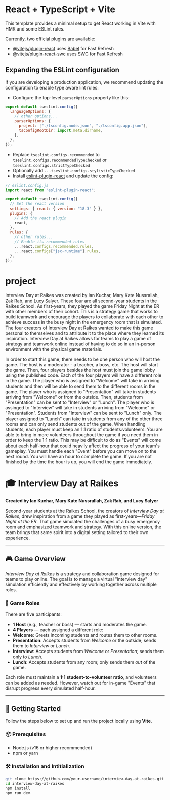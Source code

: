 # React + TypeScript + Vite

This template provides a minimal setup to get React working in Vite with HMR and some ESLint rules.

Currently, two official plugins are available:

- [@vitejs/plugin-react](https://github.com/vitejs/vite-plugin-react/blob/main/packages/plugin-react/README.md) uses [Babel](https://babeljs.io/) for Fast Refresh
- [@vitejs/plugin-react-swc](https://github.com/vitejs/vite-plugin-react-swc) uses [SWC](https://swc.rs/) for Fast Refresh

## Expanding the ESLint configuration

If you are developing a production application, we recommend updating the configuration to enable type aware lint rules:

- Configure the top-level `parserOptions` property like this:

```js
export default tseslint.config({
  languageOptions: {
    // other options...
    parserOptions: {
      project: ["./tsconfig.node.json", "./tsconfig.app.json"],
      tsconfigRootDir: import.meta.dirname,
    },
  },
});
```

- Replace `tseslint.configs.recommended` to `tseslint.configs.recommendedTypeChecked` or `tseslint.configs.strictTypeChecked`
- Optionally add `...tseslint.configs.stylisticTypeChecked`
- Install [eslint-plugin-react](https://github.com/jsx-eslint/eslint-plugin-react) and update the config:

```js
// eslint.config.js
import react from "eslint-plugin-react";

export default tseslint.config({
  // Set the react version
  settings: { react: { version: "18.3" } },
  plugins: {
    // Add the react plugin
    react,
  },
  rules: {
    // other rules...
    // Enable its recommended rules
    ...react.configs.recommended.rules,
    ...react.configs["jsx-runtime"].rules,
  },
});
```

# project

Interview Day at Raikes was created by Ian Kuchar, Mary Kate Nussrallah, Zak Rab, and Lucy Salyer. These four are all second-year students in the Raikes School. As first-years, they played the game Friday Night at the ER with other members of their cohort. This is a strategy game that works to build teamwork and encourage the players to collaborate with each other to achieve success in the busy night in the emergency room that is simulated. The four creators of Interview Day at Raikes wanted to make this game personal to themselves and to attribute it to the place where they learned its inspiration. Interview Day at Raikes allows for teams to play a game of strategy and teamwork online instead of having to do so in an in-person environment with the physical game materials.

In order to start this game, there needs to be one person who will host the game. The host is a moderator - a teacher, a boss, etc. The host will start the game. Then, four players besides the host must join the game lobby using the published code. Each of the four players will have a different role in the game. The player who is assigned to "Welcome" will take in arriving students and then will be able to send them to the different rooms in the game. The player who is assigned to "Presentation" will take in students arriving from "Welcome" or from the outside. Then, students from "Presentation" can be sent to "Interview" or "Lunch". The player who is assinged to "Interview" will take in students arriving from "Welcome" or "Presentation". Students from "Interview" can be sent to "Lunch" only. The player assigned to "Lunch" can take in students from any of the other three rooms and can only send students out of the game. When handling students, each player must keep an 1:1 ratio of students:volunteers. You are able to bring in more volunteers throughout the game if you need them in order to keep the 1:1 ratio. This may be difficult to do as "Events" will come about each half-hour that could heavily affect the progress of your team's gameplay. You must handle each "Event" before you can move on to the next round. You will have an hour to complete the game. If you are not finished by the time the hour is up, you will end the game immediately.

# 🎓 Interview Day at Raikes

**Created by Ian Kuchar, Mary Kate Nussrallah, Zak Rab, and Lucy Salyer**

Second-year students at the Raikes School, the creators of _Interview Day at Raikes_, drew inspiration from a game they played as first-years—_Friday Night at the ER_. That game simulated the challenges of a busy emergency room and emphasized teamwork and strategy. With this online version, the team brings that same spirit into a digital setting tailored to their own experience.

---

## 🎮 Game Overview

_Interview Day at Raikes_ is a strategy and collaboration game designed for teams to play online. The goal is to manage a virtual "interview day" simulation efficiently and effectively by working together across multiple roles.

### 👤 Game Roles

There are five participants:

- **1 Host** (e.g., teacher or boss) — starts and moderates the game.
- **4 Players** — each assigned a different role:
- **Welcome**: Greets incoming students and routes them to other rooms.
- **Presentation**: Accepts students from _Welcome_ or the outside; sends them to _Interview_ or _Lunch_.
- **Interview**: Accepts students from _Welcome_ or _Presentation_; sends them only to _Lunch_.
- **Lunch**: Accepts students from any room; only sends them _out_ of the game.

Each role must maintain a **1:1 student-to-volunteer ratio**, and volunteers can be added as needed. However, watch out for in-game "Events" that disrupt progress every simulated half-hour.

---

## 🚀 Getting Started

Follow the steps below to set up and run the project locally using **Vite**.

### 📦 Prerequisites

- Node.js (v16 or higher recommended)
- npm or yarn

### 🛠️ Installation and Intitialization

```bash
git clone https://github.com/your-username/interview-day-at-raikes.git
cd interview-day-at-raikes
npm install
npm run dev





```
